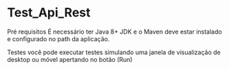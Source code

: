 # Test_Api_Rest

Pré requisitos
É necessário ter Java 8+ JDK e o Maven deve estar instalado e configurado no path da aplicação.

Testes
você pode executar testes simulando uma janela de visualização de desktop ou móvel apertando no botão (Run)
